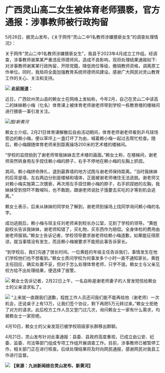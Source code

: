 # 广西灵山高二女生被体育老师猥亵，官方通报：涉事教师被行政拘留

5月26日，据灵山发布，《关于网传“灵山二中1名教师涉嫌猥亵女生”的调查处理情况》：

关于网传“灵山二中1名教师涉嫌猥亵女生”，我县于2023年4月成立工作组。经调查，涉事教师谢某某严重违反师德师风，造成不良影响，现将处理结果通报如下:
对涉事教师谢某某行政拘留，开除党籍，降低岗位等级，撤销教师资格，调离原工作单位。同时，我局将全面加强教育系统师德师风建设。感谢广大网民对灵山教育工作的关心、关注和支持。

![](https://inews.gtimg.com/om_bt/O7JuRwkyM5KyX4skFfnWpkvX4NX0i8pi1fNj51dUzIG1MAA/1000)
**此前报道：**

近日，广西钦州灵山县的赖女士在网络上发帖称，今年2月，自己在灵山二中读高二的妹妹赖小梅（化名）体育课上被体育老师谢老师带到学校一栋教育楼的楼梯间进行猥亵一事引发关注。

![](https://inews.gtimg.com/om_bt/OzEwp-RjLZ5SnpBC8BGLGrcT54k-TkkzcQoIq3qm6I6TQAA/1000)_图/新黄河_

赖女士介绍，2月21日体育课解散后自由活动期间，体育老师谢老师看到乒乓球场旁边的赖小梅，便以草坪上一盏灯坏了为由，喊着赖小梅一起过去帮忙检查。随后，赖小梅跟随体育老师来到距离操场200米的艺术楼的楼梯间。

“学校的监控拍到了谢老师带我妹妹去艺术楼的画面。”赖女士称，在楼梯间，谢老师突然转身用左手捏住赖小梅的脖子，右手不停地在赖小梅的左胸上抓捏。

其间，赖小梅拼命挣扎，退到最靠墙的地方试图与谢老师保持距离。“当时我妹妹的后背是墙，左右两边分别是楼梯和墙体，正面被谢老师堵住无法逃脱。谢老师又对赖小梅实施第二次猥亵，再次用左手捏住赖小梅的脖子，右手抓捏她的左胸，我妹妹受到惊吓不敢喊叫，也不敢跑，跟谢老师说肚子饿要去买吃的才等到机会逃离。”

赖女士表示，后来从妹妹的同学处了解到，谢老师到操场上找同学询问赖小梅的名字。

成功逃脱后，赖小梅与班主任刘老师来到校长办公室，见到了学校的领导。“黄姓副校长告诉我妹妹，谢老师知错了，买礼物，买东西作为赔偿。全身体检的费用由谢老师报销。”赖女士告诉记者，学校领导要求谢老师给赖小梅道歉，如果能征得原谅，就当事情没有发生，而且赖小梅被要求不能把此事告诉家长。

“到学校后，我们沟通了很长时间。一位黄姓的年级主任告诉我们，事情发生在他们学校他们也不想看到。”赖女士质问学校为何事发多个小时一直不通知家长，黄姓主任回应，确实处置不妥，但对于怎么处理体育老师，只字不提。赖女士与父亲见校方给不出处理结果，便选择了报警。

![](https://inews.gtimg.com/om_bt/Od_UJy0K8BwS3nXFmpA1Xtg_murDldu0ptF8LL4pcoP0gAA/1000)
赖女士告诉记者，2月22日上午，一名自称是谢老师妻子的人曾发短信给赖女士的父亲请求私了。

![](https://inews.gtimg.com/om_bt/O2I9dnXfJ7C-DaRMsxhN4LEjfXpuLl_OjVwqPFFer89yoAA/0)
“上来就一直跟我们道歉，程姓工作人员还问我们能不能再给他（谢老师）一次机会，还说桌子上有13万，让我们签个协议，剩下再把5万元转过来。”赖女士拒绝了对方的请求。此后校方工作人员又登门过几次，询问赖女士一家有什么需求，均被赖女士一家拒绝。

4月10日，赖女士的父亲发现已被学校班级家长群移出群聊。

4月21日，灵山发布针对此事通报：县委、县政府高度重视，已成立由公安、纪委、监委、司法等部门组成专项工作组开展调查工作。目前，涉事教师已被暂停工作，相关部门正在进行核查。后续处理结果将及时向网民通报，感谢网民对我县工作进行监督。

![](https://inews.gtimg.com/om_bt/OZf3zWqmz4TmoKahqok94NbXyj1kbvS2mjqGsbbo4ukfUAA/1000)
**【来源：九派新闻综合灵山发布、新黄河】**


